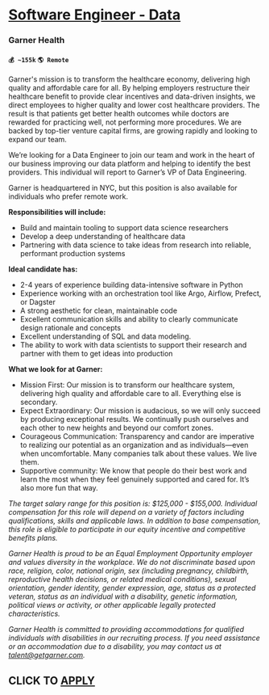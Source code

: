 # [Software Engineer - Data](https://www.remotewlb.com/apply/software-engineer-data-58097)  
### Garner Health  
#### `💰 ~155k` `🌎 Remote`  

Garner's mission is to transform the healthcare economy, delivering high quality and affordable care for all. By helping employers restructure their healthcare benefit to provide clear incentives and data-driven insights, we direct employees to higher quality and lower cost healthcare providers. The result is that patients get better health outcomes while doctors are rewarded for practicing well, not performing more procedures. We are backed by top-tier venture capital firms, are growing rapidly and looking to expand our team.

We’re looking for a Data Engineer to join our team and work in the heart of our business improving our data platform and helping to identify the best providers. This individual will report to Garner’s VP of Data Engineering.

Garner is headquartered in NYC, but this position is also available for individuals who prefer remote work.

**Responsibilities will include:**

  * Build and maintain tooling to support data science researchers
  * Develop a deep understanding of healthcare data
  * Partnering with data science to take ideas from research into reliable, performant production systems

**Ideal candidate has:**

  * 2-4 years of experience building data-intensive software in Python
  * Experience working with an orchestration tool like Argo, Airflow, Prefect, or Dagster
  * A strong aesthetic for clean, maintainable code
  * Excellent communication skills and ability to clearly communicate design rationale and concepts
  * Excellent understanding of SQL and data modeling.
  * The ability to work with data scientists to support their research and partner with them to get ideas into production

**What we look for at Garner:**

  * Mission First: Our mission is to transform our healthcare system, delivering high quality and affordable care to all. Everything else is secondary.
  * Expect Extraordinary: Our mission is audacious, so we will only succeed by producing exceptional results. We continually push ourselves and each other to new heights and beyond our comfort zones.
  * Courageous Communication: Transparency and candor are imperative to realizing our potential as an organization and as individuals—even when uncomfortable. Many companies talk about these values. We live them. 
  * Supportive community: We know that people do their best work and learn the most when they feel genuinely supported and cared for. It’s also more fun that way. 

_The target salary range for this position is: $125,000 - $155,000. Individual compensation for this role will depend on a variety of factors including qualifications, skills and applicable laws. In addition to base compensation, this role is eligible to participate in our equity incentive and competitive benefits plans._

_Garner Health is proud to be an Equal Employment Opportunity employer and values diversity in the workplace. We do not discriminate based upon race, religion, color, national origin, sex (including pregnancy, childbirth, reproductive health decisions, or related medical conditions), sexual orientation, gender identity, gender expression, age, status as a protected veteran, status as an individual with a disability, genetic information, political views or activity, or other applicable legally protected characteristics._

_Garner Health is committed to providing accommodations for qualified individuals with disabilities in our recruiting process. If you need assistance or an accommodation due to a disability, you may contact us at talent@getgarner.com._

  
## CLICK TO [APPLY](https://www.remotewlb.com/apply/software-engineer-data-58097)

